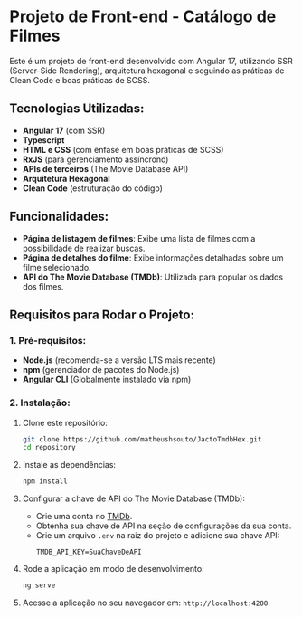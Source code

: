 # Projeto de Front-end - Catálogo de Filmes

Este é um projeto de front-end desenvolvido com Angular 17, utilizando SSR (Server-Side Rendering), arquitetura hexagonal e seguindo as práticas de Clean Code e boas práticas de SCSS.

## Tecnologias Utilizadas:
- **Angular 17** (com SSR)
- **Typescript**
- **HTML e CSS** (com ênfase em boas práticas de SCSS)
- **RxJS** (para gerenciamento assíncrono)
- **APIs de terceiros** (The Movie Database API)
- **Arquitetura Hexagonal**
- **Clean Code** (estruturação do código)

## Funcionalidades:
- **Página de listagem de filmes**: Exibe uma lista de filmes com a possibilidade de realizar buscas.
- **Página de detalhes do filme**: Exibe informações detalhadas sobre um filme selecionado.
- **API do The Movie Database (TMDb)**: Utilizada para popular os dados dos filmes.

## Requisitos para Rodar o Projeto:

### 1. Pré-requisitos:
- **Node.js** (recomenda-se a versão LTS mais recente)
- **npm** (gerenciador de pacotes do Node.js)
- **Angular CLI** (Globalmente instalado via npm)

### 2. Instalação:
1. Clone este repositório:
    ```bash
    git clone https://github.com/matheushsouto/JactoTmdbHex.git
    cd repository
    ```

2. Instale as dependências:
    ```bash
    npm install
    ```

3. Configurar a chave de API do The Movie Database (TMDb):
    - Crie uma conta no [TMDb](https://www.themoviedb.org/).
    - Obtenha sua chave de API na seção de configurações da sua conta.
    - Crie um arquivo `.env` na raiz do projeto e adicione sua chave API:
      ```
      TMDB_API_KEY=SuaChaveDeAPI
      ```

4. Rode a aplicação em modo de desenvolvimento:
    ```bash
    ng serve
    ```

5. Acesse a aplicação no seu navegador em: `http://localhost:4200`.
